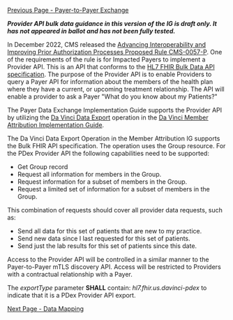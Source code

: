 [Previous Page - Payer-to-Payer Exchange](PayerToPayerExchange.html)

<div class="stu-note">

<b><i>Provider API bulk data guidance in this version of the IG is draft only. It has not appeared in ballot and has not been fully tested.</i></b>
</div>

In December 2022, CMS released the [Advancing Interoperability and Improving Prior Authorization Processes Proposed Rule CMS-0057-P](https://www.cms.gov/newsroom/fact-sheets/advancing-interoperability-and-improving-prior-authorization-processes-proposed-rule-cms-0057-p-fact). One of the requirements of the rule is for Impacted Payers to implement a Provider API. This is an API that conforms to the [HL7 FHIR Bulk Data API specification](https://hl7.org/fhir/uv/bulkdata/). The purpose of the Provider API is to enable Providers to query a Payer API for information about the members of the health plan where they have a current, or upcoming treatment relationship. The API will enable a provider to ask a Payer "What do you know about my Patients?"

The Payer Data Exchange Implementation Guide supports the Provider API by utilizing the [Da Vinci Data Export](http://hl7.org/fhir/us/davinci-atr/2023Jan/OperationDefinition-davinci-data-export.html) operation in the [Da Vinci Member Attribution Implementation Guide](http://hl7.org/fhir/us/davinci-atr/2023Jan/index.html).

The Da Vinci Data Export Operation in the Member Attribution IG supports the Bulk FHIR API specification. The operation uses the Group resource. For the PDex Provider API the following capabilities need to be supported:

- Get Group record
- Request all information for members in the Group.
- Request information for a subset of members in the Group.
- Request a limited set of information for a subset of members in the Group.

This combination of requests should cover all provider data requests, such as:

- Send all data for this set of patients that are new to my practice.
- Send new data since I last requested for this set of patients.
- Send just the lab results for this set of patients since this date.

Access to the Provider API will be controlled in a similar manner to the Payer-to-Payer mTLS discovery API. Access will be restricted to Providers with a contractual relationship with a Payer.

The _exportType_ parameter **SHALL** contain: _hl7.fhir.us.davinci-pdex_ 
to indicate that it is a PDex Provider API export.


[Next Page - Data Mapping](DataMapping.html)
